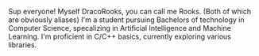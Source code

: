 Sup everyone! Myself DracoRooks, you can call me Rooks. (Both of which are obviously aliases)
I'm a student pursuing Bachelors of technology in Computer Science, specalizing in Artificial Intelligence and Machine Learning.
I'm proficient in C/C++ basics, currently exploring various libraries.
